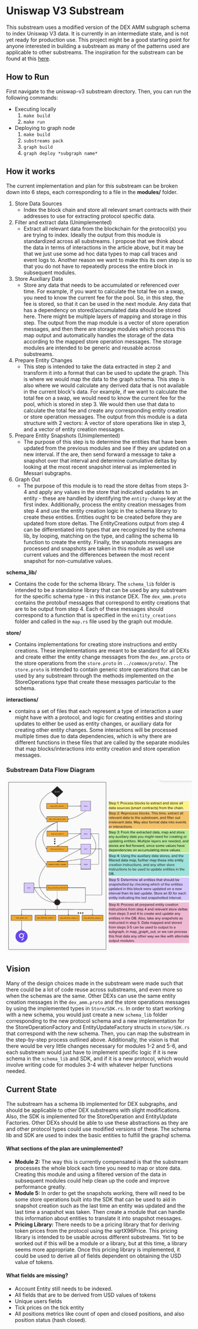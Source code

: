# Uniswap V3 Substream
This substream uses a modified version of the DEX AMM subgraph schema to index Uniswap V3 data. It is currently in an intermediate state, and is not yet ready for production use. This project might be a good starting point for anyone interested in building a substream as many of the patterns used are applicable to other substreams. The inspiration for the substream can be found at this [here](https://engineering.messari.io/blog/parallel-indexing-of-blockchain-data-with-substreams).

## How to Run
First navigate to the uniswap-v3 substream directory. Then, you can run the following commands:
- Executing locally
    1. `make build`
    2. `make run`
- Deploying to graph node
    1. `make build`
    2. `substreams pack`
    3. `graph build`
    4. `graph deploy *subgraph name*`

## How it works
The current implementation and plan for this substream can be broken down into 6 steps, each corresponding to a file in the **modules/** folder.

1. Store Data Sources
    - Index the block chain and store all relevant smart contracts with their addresses to use for extracting protocol specific data. 
2. Filter and extract data (Unimplemented)
    - Extract all relevant data from the blockchain for the protocol(s) you are trying to index. Ideally the output from this module is standardized across all substreams. I propose that we think about the data in terms of interactions in the article above, but it may be that we just use some ad hoc data types to map call traces and event logs to. Another reason we want to make this its own step is so that you do not have to repeatedly process the entire block in subsequent modules.
3. Store Auxiliary Data
    - Store any data that needs to be accumulated or referenced over time. For example, if you want to calculate the total fee on a swap, you need to know the current fee for the pool. So, in this step, the fee is stored, so that it can be used in the next module. Any data that has a dependency on stored/accumulated data should be stored here. There might be multiple layers of mapping and storage in this step. The output from the map module is a vector of store operation messages, and then there are storage modules which process this map output and automatically handles the storage of the data according to the mapped store operation messages. The storage modules are intended to be generic and reusable across substreams.
4. Prepare Entity Changes
    - This step is intended to take the data extracted in step 2 and transform it into a format that can be used to update the graph. This is where we would map the data to the graph schema. This step is also where we would calculate any derived data that is not available in the current block's data. For example, if we want to calculate the total fee on a swap, we would need to know the current fee for the pool, which is stored in step 3. We would then use that data to calculate the total fee and create any corresponding entity creation or store operation messages. The output from this module is a data structure with 2 vectors: A vector of store operations like in step 3, and a vector of entity creation messages. 
5. Prepare Entity Snapshots (Unimplemented)
    - The purpose of this step is to determine the entities that have been updated from the previous modules and see if they are updated on a new interval. If the are, then send forward a message to take a snapshot over that interval and determine cumulative deltas by looking at the most recent snapshot interval as implemented in Messari subgraphs. 
6. Graph Out
    - The purpose of this module is to read the store deltas from steps 3-4 and apply any values in the store that indicated updates to an entity - these are handled by identifying the `entity-change` key at the first index. Additionally, process the entity creation messages from step 4 and use the entity creation logic in the schema library to create these entities. Entities ought to be created before they are updated from store deltas. The EntityCreations output from step 4 can be differentiated into types that are recognized by the schema lib, by looping, matching on the type, and calling the schema lib function to create the entity. Finally, the snapshots messages are processed and snapshots are taken in this module as well use current values and the differences between the most recent snapshot for non-cumulative values. 

**schema_lib/** 
- Contains the code for the schema library. The `schema_lib` folder is intended to be a standalone library that can be used by any substream for the specific schema type - in this instance DEX. The `dex_amm.proto` contains the protobuf messages that correspond to entity creations that are to be output from step 4. Each of these messages should correspond to a function that is specified in the `enitity_creations` folder and called in the `map.rs` file used by the graph out module.

**store/** 
- Contains implementations for creating store instructions and entity creations. These implementations are meant to be standard for all DEXs and create either the entity change messages from the `dex_amm.proto` or the store operations from the `store.proto` in `../common/proto/`. The `store.proto` is intended to contain generic store operations that can be used by any substream through the methods implemented on the StoreOperations type that create these messages particular to the schema.

**interactions/**
- contains a set of files that each represent a type of interaction a user might have with a protocol, and logic for creating entities and storing updates to either be used as entity changes, or auxiliary data for creating other entity changes. Some interactions will be processed multiple times due to data dependencies, which is why there are different functions in these files that are called by the separate modules that map blocks/interactions into entity creation and store operation messages.

### Substream Data Flow Diagram
![alt text](./img/data_flow.png "Substream Data Flow Diagram")

## Vision
Many of the design choices made in the substream were made such that there could be a lot of code reuse across substreams, and even more so when the schemas are the same. Other DEXs can use the same entity creation messages in the `dex_amm.proto` and the store operations messages by using the implemented types in `Store/SDK.rs`. In order to start working with a new schema, you would just create a new `schema_lib` folder corresponding to the new protocol schema and a new implementation for the StoreOperationFactory and EntityUpdateFactory structs in `store/SDK.rs ` that correspond with the new schema. Then, you can map the substream in the step-by-step process outlined above. Additionally, the vision is that there would be very little changes necessary for modules 1-2 and 5-6, and each substream would just have to implement specific logic if it is new schema in the `schema_lib` and SDK, and if it is a new protocol, which would involve writing code for modules 3-4 with whatever helper functions needed.

## Current State
The substream has a schema lib implemented for DEX subgraphs, and should be applicable to other DEX substreams with slight modifications. Also, the SDK is implemented for the StoreOperation and EntityUpdate Factories. Other DEXs should be able to use these abstractions as they are and other protocol types could use modified versions of these. The schema lib and SDK are used to index the basic entities to fulfill the graphql schema. 

#### What sections of the plan are unimplemented?
- **Module 2:** The way this is currently compensated is that the substream processes the whole block each time you need to map or store data. Creating this module and using a filtered version of the data in subsequent modules could help clean up the code and improve performance greatly.
- **Module 5:** In order to get the snapshots working, there will need to be some store operations built into the SDK that can be used to aid in snapshot creation such as the last time an entity was updated and the last time a snapshot was taken. Then create a module that can handle this information about entities to translate it into snapshot messages.
- **Pricing Library:** There needs to be a pricing library that for deriving token prices from the protocol using the sqrtX96Price. This pricing library is intended to be usable across different substreams. Yet to be worked out if this will be a module or a library, but at this time, a library seems more appropriate. Once this pricing library is implemented, it could be used to derive all of fields dependent on obtaining the USD value of tokens.

#### What fields are missing?
- Account Entity still needs to be indexed.
- All fields that are to be derived from USD values of tokens
- Unique users fields
- Tick prices on the tick entity
- All positions metrics like count of open and closed positions, and also position status (hash closed).
